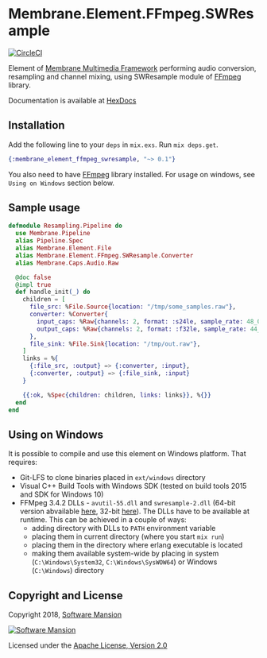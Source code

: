 # Membrane.Element.FFmpeg.SWResample

[![CircleCI](https://circleci.com/gh/membraneframework/membrane-element-ffmpeg-swresample.svg?style=svg)](https://circleci.com/gh/membraneframework/membrane-element-ffmpeg-swresample)

Element of [Membrane Multimedia Framework](https://membraneframework.org) performing audio conversion, resampling and channel mixing, using SWResample module of [FFmpeg](https://www.ffmpeg.org/) library.

Documentation is available at [HexDocs](https://hexdocs.pm/membrane_element_portaudio/)

## Installation

Add the following line to your `deps` in `mix.exs`. Run `mix deps.get`.

```elixir
{:membrane_element_ffmpeg_swresample, "~> 0.1"}
```

You also need to have [FFmpeg](https://www.ffmpeg.org/) library installed.
For usage on windows, see `Using on Windows` section below.

## Sample usage

```elixir
defmodule Resampling.Pipeline do
  use Membrane.Pipeline
  alias Pipeline.Spec
  alias Membrane.Element.File
  alias Membrane.Element.FFmpeg.SWResample.Converter
  alias Membrane.Caps.Audio.Raw

  @doc false
  @impl true
  def handle_init(_) do
    children = [
      file_src: %File.Source{location: "/tmp/some_samples.raw"},
      converter: %Converter{
        input_caps: %Raw{channels: 2, format: :s24le, sample_rate: 48_000},
        output_caps: %Raw{channels: 2, format: :f32le, sample_rate: 44_100}
      },
      file_sink: %File.Sink{location: "/tmp/out.raw"},
    ]
    links = %{
      {:file_src, :output} => {:converter, :input},
      {:converter, :output} => {:file_sink, :input}
    }

    {{:ok, %Spec{children: children, links: links}}, %{}}
  end
end
```

## Using on Windows

It is possible to compile and use this element on Windows platform. That requires:

* Git-LFS to clone binaries placed in `ext/windows` directory
* Visual C++ Build Tools with Windows SDK (tested on build tools 2015 and SDK for Windows 10)
* FFMpeg 3.4.2 DLLs - `avutil-55.dll` and `swresample-2.dll`
  (64-bit version abvailable [here](https://ffmpeg.zeranoe.com/builds/win64/shared/ffmpeg-3.4.2-win64-shared.zip),
  32-bit [here](https://ffmpeg.zeranoe.com/builds/win32/shared/ffmpeg-3.4.2-win32-shared.zip)).
  The DLLs have to be available at runtime. This can be achieved in a couple of ways:
  * adding directory with DLLs to `PATH` environment variable
  * placing them in current directory (where you start `mix run`)
  * placing them in the directory where erlang executable is located
  * making them available system-wide by placing in system (`C:\Windows\System32`, `C:\Windows\SysWOW64`) or Windows (`C:\Windows`) directory

## Copyright and License

Copyright 2018, [Software Mansion](https://swmansion.com/?utm_source=git&utm_medium=readme&utm_campaign=membrane)

[![Software Mansion](https://membraneframework.github.io/static/logo/swm_logo_readme.png)](https://swmansion.com/?utm_source=git&utm_medium=readme&utm_campaign=membrane)

Licensed under the [Apache License, Version 2.0](LICENSE)
